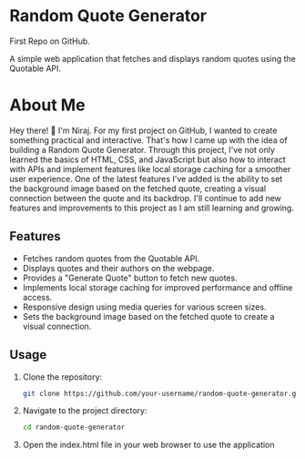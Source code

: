 # Random Quote Generator
First Repo on GitHub.

A simple web application that fetches and displays random quotes using the Quotable API.

# About Me

Hey there! 👋 I'm Niraj.
For my first project on GitHub, I wanted to create something practical and interactive. That's how I came up with the idea of building a Random Quote Generator. Through this project, I've not only learned the basics of HTML, CSS, and JavaScript but also how to interact with APIs and implement features like local storage caching for a smoother user experience. One of the latest features I've added is the ability to set the background image based on the fetched quote, creating a visual connection between the quote and its backdrop. I'll continue to add new features and improvements to this project as I am still learning and growing.


## Features

- Fetches random quotes from the Quotable API.
- Displays quotes and their authors on the webpage.
- Provides a "Generate Quote" button to fetch new quotes.
- Implements local storage caching for improved performance and offline access.
- Responsive design using media queries for various screen sizes.
- Sets the background image based on the fetched quote to create a visual connection.

## Usage

1. Clone the repository:

   ```sh
   git clone https://github.com/your-username/random-quote-generator.git

2. Navigate to the project directory:

   ```sh
   cd random-quote-generator
   
3. Open the index.html file in your web browser to use the application
